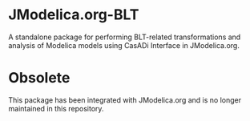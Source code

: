 # JModelica.org-BLT
A standalone package for performing BLT-related transformations and analysis of Modelica models using CasADi Interface in JModelica.org.

# Obsolete
This package has been integrated with JModelica.org and is no longer maintained in this repository.
